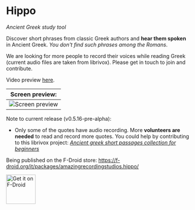 # Hippo

*Ancient Greek study tool*

Discover short phrases from classic Greek authors and __hear them spoken__ in Ancient Greek. *You don't find such phrases among the Romans*.

We are looking for more people to record their voices while reading Greek (current audio files are taken from librivox). Please get in touch to join and contribute.

Video preview [here](https://youtu.be/E-xyT1h9bJU).

| Screen preview: |
| ---
| ![Screen preview](https://i.imgur.com/WuIVsjw.png) |

Note to current release (v0.5.16-pre-alpha):
* Only some of the quotes have audio recording. More __volunteers are needed__ to read and record more quotes. You could help by contributing to this librivox project: *[Ancient greek short passages collection for beginners](https://forum.librivox.org/viewtopic.php?f=1&t=77615)*

Being published on the F-Droid store: https://f-droid.org/it/packages/amazingrecordingstudios.hippo/

[<img src="https://fdroid.gitlab.io/artwork/badge/get-it-on.png"
    alt="Get it on F-Droid"
    height="80">](https://f-droid.org/it/packages/amazingrecordingstudios.hippo/)

